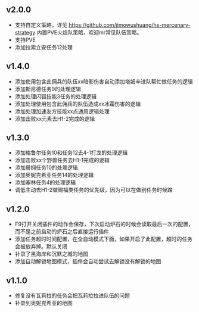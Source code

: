 ## v2.0.0
- 支持自定义策略，详见 https://github.com/jimowushuang/hs-mercenary-strategy 内置PVE火焰队策略，欢迎mr常见队伍策略。
- 支持PVE
- 添加拉索立安任务12处理
## v1.4.0
- 添加使用包含此佣兵的队伍xx暗影伤害自动添加塔姆辛进队帮忙做任务的逻辑
- 添加斯尼德任务9的处理逻辑
- 添加处理闪狐技能3任务的处理逻辑
- 添加处理使用包含此佣兵的队伍造成xx冰霜伤害的逻辑
- 添加处理加速友方技能xx点通用逻辑处理
- 添加击败xx元素去H1-2完成的逻辑
## v1.3.0
- 添加格鲁尔任务10和任务12去4-1打龙的处理逻辑
- 添加击败xx个野兽任务去H1-1完成的逻辑
- 添加晨拥任务10的处理逻辑
- 添加奥妮克希亚任务14的处理逻辑
- 添加塞林任务4的处理逻辑
- 调低主动去H1-2做赐福类任务的优先级，因为可以在做别任务时候蹭
## v1.2.0
- F9打开关闭插件的动作会保存，下次启动炉石的时候会读取最后一次的配置，而不是之前启动的炉石之后直接运行插件
- 添加任务超时时间配置，在全自动模式下面，如果开启了此配置，超时的任务会被放弃掉。默认关闭
- 补录了黑海岸和沉默之城的地图
- 添加自动解锁地图模式，插件会自动尝试去解锁没有解锁的地图
## v1.1.0
- 修复没有瓦莉拉的任务会把瓦莉拉拉进队伍的问题
- 补录到奥妮克希亚的地图